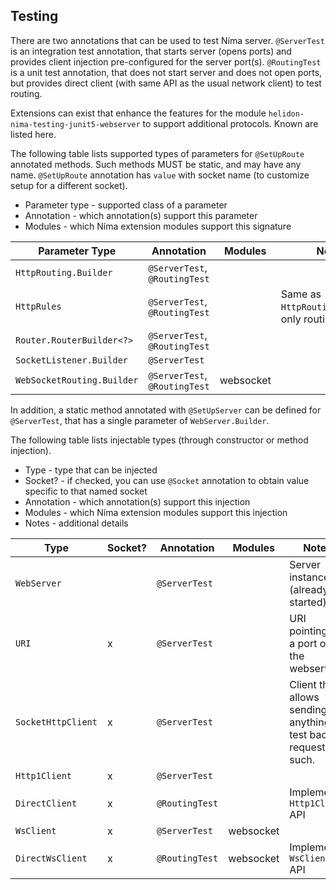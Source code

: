 Testing
----
There are two annotations that can be used to test Níma server.
`@ServerTest` is an integration test annotation, that starts server (opens ports) and provides client injection pre-configured for
the server port(s).
`@RoutingTest` is a unit test annotation, that does not start server and does not open ports, but provides direct client (with
same API as the usual network client) to test routing.

Extensions can exist that enhance the features for the module `helidon-nima-testing-junit5-webserver` to support additional
protocols. Known are listed here.

The following table lists supported types of parameters for `@SetUpRoute` annotated methods. Such methods MUST be static,
and may have any name. `@SetUpRoute` annotation has `value` with socket name (to customize setup for a different socket).

- Parameter type - supported class of a parameter
- Annotation - which annotation(s) support this parameter
- Modules - which Níma extension modules support this signature

| Parameter Type             | Annotation                    | Modules   | Notes                                             |
|----------------------------|-------------------------------|-----------|---------------------------------------------------|
| `HttpRouting.Builder`      | `@ServerTest`, `@RoutingTest` |           |                                                   |
| `HttpRules`                | `@ServerTest`, `@RoutingTest` |           | Same as `HttpRouting.Builder`, only routing setup |
| `Router.RouterBuilder<?>`  | `@ServerTest`, `@RoutingTest` |           |                                                   |
| `SocketListener.Builder`   | `@ServerTest`                 |           |                                                   |
| `WebSocketRouting.Builder` | `@ServerTest`, `@RoutingTest` | websocket |                                                   |

In addition, a static method annotated with `@SetUpServer` can be defined for `@ServerTest`, that has a single parameter
of `WebServer.Builder`.

The following table lists injectable types (through constructor or method injection).

- Type - type that can be injected
- Socket? - if checked, you can use `@Socket` annotation to obtain value specific to that named socket
- Annotation - which annotation(s) support this injection
- Modules - which Níma extension modules support this injection
- Notes - additional details

| Type               | Socket? | Annotation     | Modules   | Notes                                                                 |
|--------------------|---------|----------------|-----------|-----------------------------------------------------------------------|
| `WebServer`        |         | `@ServerTest`  |           | Server instance (already started)                                     |
| `URI`              | x       | `@ServerTest`  |           | URI pointing to a port of the webserver                               |
| `SocketHttpClient` | x       | `@ServerTest`  |           | Client that allows sending of anything, to test bad request and such. |
| `Http1Client`      | x       | `@ServerTest`  |           |                                                                       |
| `DirectClient`     | x       | `@RoutingTest` |           | Implements `Http1Client` API                                          |
| `WsClient`         | x       | `@ServerTest`  | websocket |                                                                       |
| `DirectWsClient`   | x       | `@RoutingTest` | websocket | Implements `WsClient` API                                             | 
